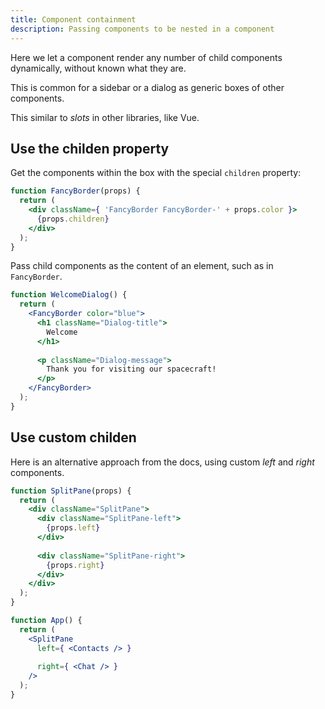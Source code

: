 ```yaml
---
title: Component containment
description: Passing components to be nested in a component
---
```


Here we let a component render any number of child components dynamically, without known what they are.

This is common for a sidebar or a dialog as generic boxes of other components.

This similar to _slots_ in other libraries, like Vue.


## Use the childen property

Get the components within the box with the special `children` property:

```jsx
function FancyBorder(props) {
  return (
    <div className={ 'FancyBorder FancyBorder-' + props.color }>
      {props.children}    
    </div>
  );
}
```

Pass child components as the content of an element, such as in `FancyBorder`.

```jsx
function WelcomeDialog() {
  return (
    <FancyBorder color="blue">
      <h1 className="Dialog-title">       
        Welcome     
      </h1>
      
      <p className="Dialog-message">      
        Thank you for visiting our spacecraft!     
      </p>
    </FancyBorder>
  );
}
```


## Use custom childen

Here is an alternative approach from the docs, using custom _left_ and _right_ components.

```jsx
function SplitPane(props) {
  return (
    <div className="SplitPane">
      <div className="SplitPane-left">
        {props.left}     
      </div>
      
      <div className="SplitPane-right">
        {props.right}     
      </div>
    </div>
  );
}

function App() {
  return (
    <SplitPane
      left={ <Contacts /> }
      
      right={ <Chat /> } 
    />
  );
}
```
